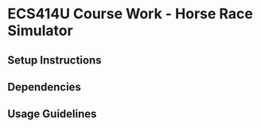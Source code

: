 # ECS414U Course Work - Horse Race Simulator

## Setup Instructions

## Dependencies

## Usage Guidelines